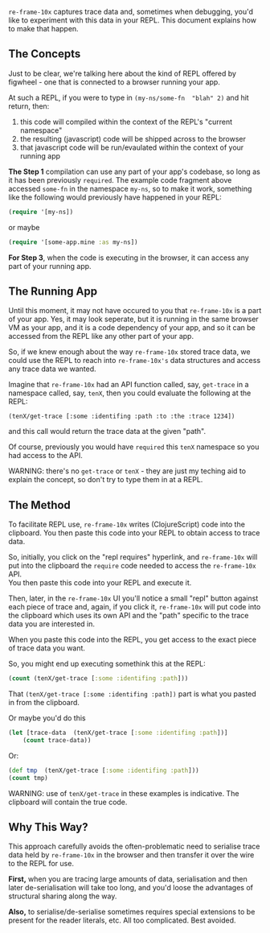 
`re-frame-10x` captures trace data and, sometimes when debugging, 
you'd like to experiment with this data in your REPL. This document 
explains how to make that happen.

## The Concepts

Just to be clear, we're talking here about the kind of 
REPL offered by figwheel - one that is connected to a browser running your app.

At such a REPL, if you were to
type in `(my-ns/some-fn  "blah" 2)` and hit return, 
then:
 1. this code will compiled within the context of the REPL's "current namespace" 
 2. the resulting (javascript) code will be shipped across to the browser 
 3. that javascript code will be run/evaulated within the context of your running app 

**The Step 1** compilation can use any part of your app's codebase, so long as it 
has been previously `required`. The example code fragment above accessed `some-fn` 
in the namespace `my-ns`, so to make it work, something like the following would
previously have happened in your REPL: 
```clj
(require '[my-ns])
```
or maybe
```clj
(require '[some-app.mine :as my-ns])
```

**For Step 3**, when the code is executing in the browser, it can access any 
part of your running app. 

## The Running App

Until this moment, it may not have occured to you that `re-frame-10x` is 
a part of your app. Yes, it may look seperate, but it is running in the same browser VM 
as your app, and it is a code dependency of your app, and so it can 
be accessed from the REPL like any other part of your app.

So, if we knew enough about the way `re-frame-10x` stored
trace data, we could use the REPL to reach into `re-frame-10x's` 
data structures and access any trace data we wanted.

Imagine that `re-frame-10x` had an API function called, say, `get-trace` 
in a namespace called, say, `tenX`, then you could evaluate the following at the REPL: 
``` 
(tenX/get-trace [:some :identifing :path :to :the :trace 1234])
```
and this call would return the trace data at the given "path".  

Of course, previously you would have `required` this `tenX` namespace so you had access to the API.

WARNING: there's no `get-trace` or `tenX` - they are just my teching aid
to explain the concept, so don't try to type them in at a REPL. 

## The Method 

To facilitate REPL use, `re-frame-10x` writes (ClojureScript) code into the clipboard.
You then paste this code into your REPL to obtain access to trace data.

So, initially, you click on the "repl requires" hyperlink, and `re-frame-10x` will 
put into the clipboard the `require` code needed to access the `re-frame-10x` API.  
You then paste this code into your REPL and execute it. 
 
Then, later, in the `re-frame-10x` UI you'll notice a small "repl" 
button against each piece of trace and, again, if you click it, `re-frame-10x` will put code into 
the clipboard which uses its own API and the "path" specific to the trace data you are interested in. 

When you paste this code into the REPL, you get access to the exact 
piece of trace data you want.

So, you might end up executing somethink this at the REPL: 
```clj
(count (tenX/get-trace [:some :identifing :path]))
```

That `(tenX/get-trace [:some :identifing :path])` part is what you pasted in
from the clipboard. 

Or maybe you'd do this
```clj
(let [trace-data  (tenX/get-trace [:some :identifing :path])]
    (count trace-data))
```
Or:
```cljs
(def tmp  (tenX/get-trace [:some :identifing :path]))
(count tmp)
```

WARNING: use of `tenX/get-trace` in these examples is indicative. The clipboard will contain the true code. 

<!-- put screenshots/gif in here -->


## Why This Way?

This approach carefully avoids the often-problematic need to 
serialise trace data held by `re-frame-10x` in the browser and then 
transfer it over the wire to the REPL for use. 

**First,** when you are tracing large amounts of data, serialisation and then 
later de-serialisation will 
take too long, and you'd loose the advantages 
of structural sharing along the way. 

**Also,** to serialise/de-serialise sometimes requires special extensions to be 
present for the reader literals, etc.  All too complicated. Best avoided.  

 
